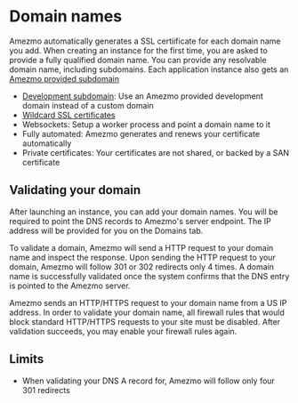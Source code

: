 # Domain names

Amezmo automatically generates a SSL certiificate for each domain name you add. When creating an instance for the first
time, you are asked to provide a fully qualified domain name. You can provide any resolvable domain name, including subdomains.
Each application instance also gets an [Amezmo provided subdomain](/docs/domains/development-subdomain)

- [Development subdomain](/docs/domains/development-subdomain):
Use an Amezmo provided development domain instead of a custom domain
- [Wildcard SSL certificates](/docs/domains/wildcard-ssl-certificates)
- Websockets: Setup a worker process and point a domain name to it
- Fully automated: Amezmo generates and renews your certificate automatically
- Private certificates: Your certificates are not shared, or backed by a SAN certificate

## Validating your domain

After launching an instance, you can add your domain names. You will be required to point the DNS records to
Amezmo's server endpoint. The IP address will be provided for you on the Domains tab.

To validate a domain,
Amezmo will send a HTTP request to your domain name and inspect the response. Upon sending the HTTP request to your domain,
Amezmo will follow 301 or 302 redirects only 4 times. A domain name is successfully validated once
the system confirms that the DNS entry is pointed to the Amezmo server.

Amezmo sends an HTTP/HTTPS request to your domain name from a US IP address. In order to validate your domain name, all firewall rules that would block standard HTTP/HTTPS requests to your site must be disabled. After validation succeeds, you may enable your firewall rules again.


## Limits

- When validating your DNS A record for, Amezmo will follow only four 301 redirects
